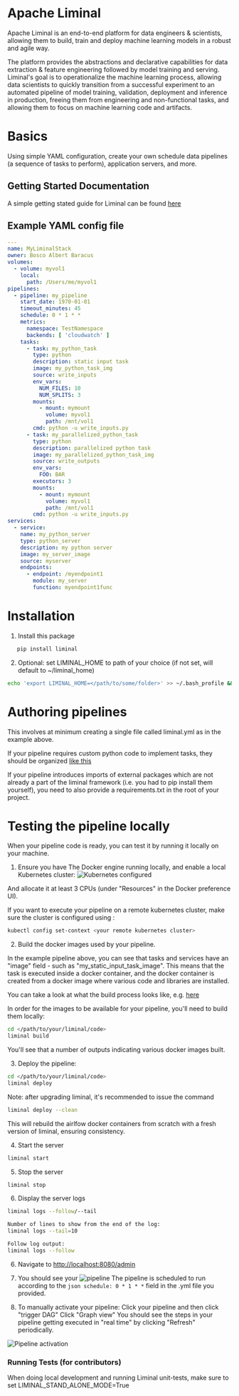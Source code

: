 <!--
Licensed to the Apache Software Foundation (ASF) under one
or more contributor license agreements.  See the NOTICE file
distributed with this work for additional information
regarding copyright ownership.  The ASF licenses this file
to you under the Apache License, Version 2.0 (the
"License"); you may not use this file except in compliance
with the License.  You may obtain a copy of the License at

  http://www.apache.org/licenses/LICENSE-2.0

Unless required bgit y applicable law or agreed to in writing,
software distributed under the License is distributed on an
"AS IS" BASIS, WITHOUT WARRANTIES OR CONDITIONS OF ANY
KIND, either express or implied.  See the License for the
specific language governing permissions and limitations
under the License.
-->

# Apache Liminal

Apache Liminal is an end-to-end platform for data engineers & scientists, allowing them to build,
train and deploy machine learning models in a robust and agile way.

The platform provides the abstractions and declarative capabilities for
data extraction & feature engineering followed by model training and serving.
Liminal's goal is to operationalize the machine learning process, allowing data scientists to
quickly transition from a successful experiment to an automated pipeline of model training,
validation, deployment and inference in production, freeing them from engineering and
non-functional tasks, and allowing them to focus on machine learning code and artifacts.

# Basics

Using simple YAML configuration, create your own schedule data pipelines (a sequence of tasks to
perform), application servers,  and more.

## Getting Started Documentation
A simple getting stated guide for Liminal can be found [here](docs/source/getting_started_with_liminal.md)

## Example YAML config file
```yaml
---
name: MyLiminalStack
owner: Bosco Albert Baracus
volumes:
  - volume: myvol1
    local:
      path: /Users/me/myvol1
pipelines:
  - pipeline: my_pipeline
    start_date: 1970-01-01
    timeout_minutes: 45
    schedule: 0 * 1 * *
    metrics:
      namespace: TestNamespace
      backends: [ 'cloudwatch' ]
    tasks:
      - task: my_python_task
        type: python
        description: static input task
        image: my_python_task_img
        source: write_inputs
        env_vars:
          NUM_FILES: 10
          NUM_SPLITS: 3
        mounts:
          - mount: mymount
            volume: myvol1
            path: /mnt/vol1
        cmd: python -u write_inputs.py
      - task: my_parallelized_python_task
        type: python
        description: parallelized python task
        image: my_parallelized_python_task_img
        source: write_outputs
        env_vars:
          FOO: BAR
        executors: 3
        mounts:
          - mount: mymount
            volume: myvol1
            path: /mnt/vol1
        cmd: python -u write_inputs.py
services:
  - service:
    name: my_python_server
    type: python_server
    description: my python server
    image: my_server_image
    source: myserver
    endpoints:
      - endpoint: /myendpoint1
        module: my_server
        function: myendpoint1func
```


# Installation
1. Install this package
```bash
   pip install liminal
```
2. Optional: set LIMINAL_HOME to path of your choice (if not set, will default to ~/liminal_home)
```bash
echo 'export LIMINAL_HOME=</path/to/some/folder>' >> ~/.bash_profile && source ~/.bash_profile
```

# Authoring pipelines

This involves at minimum creating a single file called liminal.yml as in the example above.

If your pipeline requires custom python code to implement tasks, they should be organized 
[like this](https://github.com/apache/incubator-liminal/tree/master/tests/runners/airflow/liminal)

If your pipeline  introduces imports of external packages which are not already a part 
of the liminal framework (i.e. you had to pip install them yourself), you need to also provide 
a requirements.txt in the root of your project.

# Testing the pipeline locally

When your pipeline code is ready, you can test it by running it locally on your machine.

1. Ensure you have The Docker engine running locally, and enable a local Kubernetes cluster:
![Kubernetes configured](https://raw.githubusercontent.com/apache/incubator-liminal/master/images/k8s_running.png)

And allocate it at least 3 CPUs (under "Resources" in the Docker preference UI).

If you want to execute your pipeline on a remote kubernetes cluster, make sure the cluster is configured
using :
```bash
kubectl config set-context <your remote kubernetes cluster>
``` 
2. Build the docker images used by your pipeline.

In the example pipeline above, you can see that tasks and services have an "image" field - such as 
"my_static_input_task_image". This means that the task is executed inside a docker container, and the docker container 
is created from a docker image where various code and libraries are installed.

You can take a look at what the build process looks like, e.g. 
[here](https://github.com/apache/incubator-liminal/tree/master/liminal/build/image/python)

In order for the images to be available for your pipeline, you'll need to build them locally:

```bash
cd </path/to/your/liminal/code>
liminal build
```

You'll see that a number of outputs indicating various docker images built.

3. Deploy the pipeline:
```bash
cd </path/to/your/liminal/code> 
liminal deploy
```
Note: after upgrading liminal, it's recommended to issue the command 
```bash
liminal deploy --clean
``` 

This will rebuild the airlfow docker containers from scratch with a fresh version of liminal, ensuring consistency.

4. Start the server
```bash
liminal start
```

5. Stop the server
```bash
liminal stop
```

6. Display the server logs
```bash
liminal logs --follow/--tail

Number of lines to show from the end of the log:
liminal logs --tail=10

Follow log output:
liminal logs --follow
```

6. Navigate to [http://localhost:8080/admin](http://localhost:8080/admin)

7. You should see your ![pipeline](https://raw.githubusercontent.com/apache/incubator-liminal/master/images/airflow.png)
The pipeline is scheduled to run according to the ```json schedule: 0 * 1 * *``` field in the .yml file you provided.

8. To manually activate your pipeline:
Click your pipeline and then click "trigger DAG"
Click "Graph view"
You should see the steps in your pipeline getting executed in "real time" by clicking "Refresh" periodically.

![Pipeline activation](https://raw.githubusercontent.com/apache/incubator-liminal/master/images/airflow_trigger.png)

### Running Tests (for contributors)
When doing local development and running Liminal unit-tests, make sure to set LIMINAL_STAND_ALONE_MODE=True
